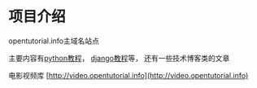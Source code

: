 # 项目介绍
opentutorial.info主域名站点

主要内容有[python教程](http://opentutorial.info)， [django教程](http://opentutorial.info)等， 还有一些技术博客类的文章

电影视频库 [http://video.opentutorial.info](http://video.opentutorial.info)
